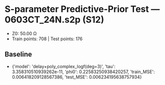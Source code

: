 # S-parameter Predictive-Prior Test — 0603CT_24N.s2p (S12)
- Z0: 50.00 Ω
- Train points: 708  |  Test points: 176

## Baseline
- {'model': 'delay+poly_complex_logf(deg=3)', 'tau': 3.358310510939262e-11, 'phi0': 0.22583250938420257, 'train_MSE': 0.006418209128567386, 'test_MSE': 0.006234195638757934}